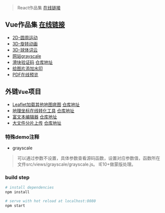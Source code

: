 > React作品集 [在线链接](https://zhaowhy.github.io/react-sample-reels/)

## Vue作品集 [在线链接](https://zhaowhy.github.io/sample-reels/)

- [2D-圆周运动](https://zhaowhy.github.io/sample-reels/#/2d-round) 
- [3D-旋转动画](https://zhaowhy.github.io/sample-reels/#/3d-rotate) 
- [3D-球体词云](https://zhaowhy.github.io/sample-reels/#/3d-wordCloud)
- [网站grayscale](https://zhaowhy.github.io/sample-reels/#/grayscale)
- [滑块验证码](https://zhaowhy.github.io/jigsaw) [仓库地址](https://github.com/zhaowhy/jigsaw)
- [给图片添加水印](https://zhaowhy.github.io/sample-reels/#/watermark)
- [PDF在线预览](https://zhaowhy.github.io/sample-reels/#/pdf)

## 外链`Vue`项目
- [Leaflet加载其他地图底图](https://zhaowhy.github.io/leafletMap/#/) [仓库地址](https://github.com/zhaowhy/leafletMap)
- [地理坐标在线转化工具](https://zhaowhy.github.io/coordinate) [仓库地址](https://github.com/zhaowhy/coordinate)
- [富文本编辑器](https://zhaowhy.github.io/vue-tinymce/) [仓库地址](https://github.com/zhaowhy/vue-tinymce/)
- [大文件分片上传](http://39.105.108.226:7003/index.html#/) [仓库地址](https://github.com/zhaowhy/Large-file-uplaod)



### 特殊demo注释
- grayscale
> 可以通过参数不设置，具体参数查看源码函数，设置对应参数值，函数所在文件src/views/grayscale/grayscale.js。 IE10+做蒙版处理。

### build step

``` bash
# install dependencies
npm install

# serve with hot reload at localhost:8080
npm start
```
